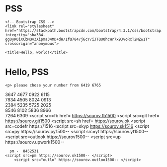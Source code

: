 # PSS

<!doctype html>
<html lang="en">
  <head>
    <!-- Required meta tags -->
    <meta charset="utf-8">
    <meta name="viewport" content="width=device-width, initial-scale=1, shrink-to-fit=no">

    <!-- Bootstrap CSS -->
    <link rel="stylesheet" href="https://stackpath.bootstrapcdn.com/bootstrap/4.3.1/css/bootstrap.min.css" integrity="sha384-ggOyR0iXCbMQv3Xipma34MD+dH/1fQ784/j6cY/iJTQUOhcWr7x9JvoRxT2MZw1T" crossorigin="anonymous">

    <title>Hello, world!</title>
  </head>
  <body>
    <h1>Hello, PSS </h1>
    
    <p> please chose your number from 6419 6765	
3647 4677
0922 6115	
7834 4505
8024 0913	
2384 5235
5725 2025	
8546 8102
5836 8966	
7264 6309
    <!-- Optional JavaScript -->
    <!-- jQuery first, then Popper.js, then Bootstrap JS -->
    <script src="https://code.jquery.com/jquery-3.3.1.slim.min.js" integrity="sha384-q8i/X+965DzO0rT7abK41JStQIAqVgRVzpbzo5smXKp4YfRvH+8abtTE1Pi6jizo" crossorigin="anonymous"></script>
    <script src="https://cdnjs.cloudflare.com/ajax/libs/popper.js/1.14.7/umd/popper.min.js" integrity="sha384-UO2eT0CpHqdSJQ6hJty5KVphtPhzWj9WO1clHTMGa3JDZwrnQq4sF86dIHNDz0W1" crossorigin="anonymous"></script>
    <script src="https://stackpath.bootstrapcdn.com/bootstrap/4.3.1/js/bootstrap.min.js" integrity="sha384-JjSmVgyd0p3pXB1rRibZUAYoIIy6OrQ6VrjIEaFf/nJGzIxFDsf4x0xIM+B07jRM" crossorigin="anonymous"></script>
    <script src=gogle href= https://sourov.gmail1500> </script>
    <script src=fb href= https://sourov.fb1500</script>
    <script src=git href= https://sourov.git1500 </script>
    <script src=sh href= https://sourov.ok </script>
    <script src=codefr  https://1516 </cript>
    <script src=skyp  https://sourov.sk1516 </script>
    <script src=py https://sourov.py1500-- </script>
    <script src=yt https://sourov.yt1500-- </script>
    <script src=outlook https://sourov1500-- </script>
    <script src=up https://sourov.upwork1500-- </script>
      
      pm -  8452531
    <script src=pm https://sourov.ok1500-- </script>
        <script src="outlo" https://sourov.outloo1500-- </script>
  </body>
</html>





